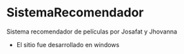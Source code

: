 # SistemaRecomendador
Sistema recomendador de películas por Josafat y Jhovanna

- El sitio fue desarrollado en windows